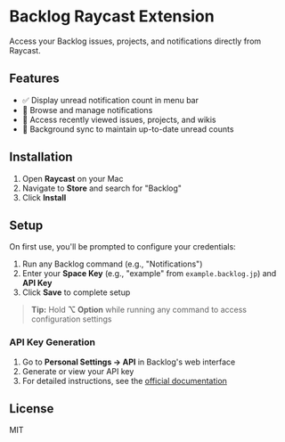 # Backlog Raycast Extension

Access your Backlog issues, projects, and notifications directly from Raycast.

## Features

- ✅ Display unread notification count in menu bar
- 🔔 Browse and manage notifications
- 📄 Access recently viewed issues, projects, and wikis
- 🔄 Background sync to maintain up-to-date unread counts

## Installation

1. Open **Raycast** on your Mac
2. Navigate to **Store** and search for "Backlog"
3. Click **Install**

## Setup

On first use, you'll be prompted to configure your credentials:

1. Run any Backlog command (e.g., "Notifications")
2. Enter your **Space Key** (e.g., "example" from `example.backlog.jp`) and **API Key**
3. Click **Save** to complete setup

> **Tip:** Hold **⌥ Option** while running any command to access configuration settings

### API Key Generation

1. Go to **Personal Settings → API** in Backlog's web interface
2. Generate or view your API key
3. For detailed instructions, see the [official documentation](https://developer.nulab.com/docs/backlog/auth/#api-key)

## License

MIT